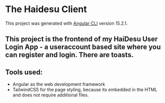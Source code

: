 # The Haidesu Client

This project was generated with [Angular CLI](https://github.com/angular/angular-cli) version 15.2.1.

## This project is the frontend of my HaiDesu User Login App - a useraccount based site where you can register and login. There are toasts.

## Tools used:
- Angular as the web development framework
- TailwindCSS for the page styling, because its embedded in the HTML and does not require additional files.

